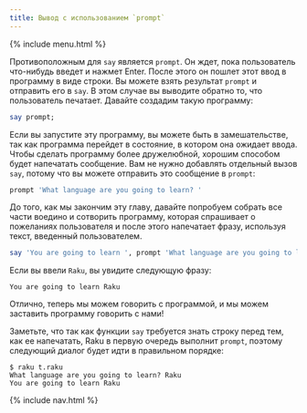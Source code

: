 ```yaml
---
title: Вывод с использованием `prompt`
---
```


{% include menu.html %}

Противоположным для `say` является `prompt`. Он ждет, пока пользователь
что-нибудь введет и нажмет Enter. После этого он пошлет этот ввод в программу в
виде строки. Вы можете взять результат `prompt` и отправить его в `say`. В этом
случае вы выводите обратно то, что пользователь печатает. Давайте создадим такую
программу:

```raku
say prompt;
```

Если вы запустите эту программу, вы можете быть в замешательстве, так как
программа перейдет в состояние, в котором она ожидает ввода. Чтобы сделать
программу более дружелюбной, хорошим способом будет напечатать сообщение. Вам не
нужно добавлять отдельный вызов `say`, потому что вы можете отправить это
сообщение в `prompt`:

```raku
prompt 'What language are you going to learn? '
```

До того, как мы закончим эту главу, давайте попробуем собрать все части воедино
и сотворить программу, которая спрашивает о пожеланиях пользователя и после
этого напечатает фразу, используя текст, введенный пользователем.

```raku
say 'You are going to learn ', prompt 'What language are you going to learn? ';
```

Если вы ввели `Raku`, вы увидите следующую фразу:

```console
You are going to learn Raku
```

Отлично, теперь мы можем говорить с программой, и мы можем заставить программу
говорить с нами!

Заметьте, что так как функции `say` требуется знать строку перед тем, как ее
напечатать, Raku в первую очередь выполнит `prompt`, поэтому следующий диалог
будет идти в правильном порядке:

```console
$ raku t.raku 
What language are you going to learn? Raku
You are going to learn Raku
```

{% include nav.html %}
